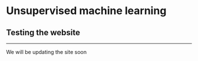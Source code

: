 # Unsupervised machine learning
## Testing the website

---------------
We will be updating the site soon
